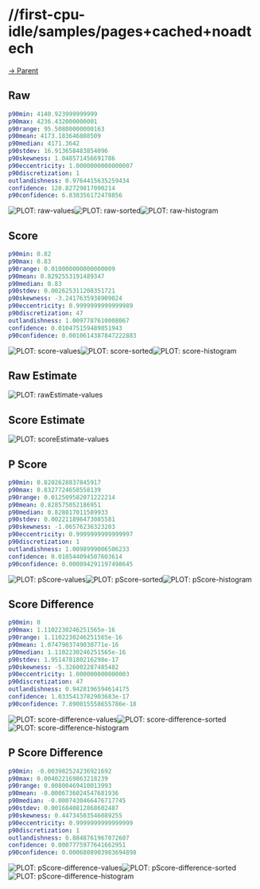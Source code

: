 
# //first-cpu-idle/samples/pages+cached+noadtech

[→ Parent](../..)


## Raw


```yaml
p90min: 4140.923999999999
p90max: 4236.432000000001
p90range: 95.50800000000163
p90mean: 4173.183646808509
p90median: 4171.3642
p90stdev: 16.913658483854096
p90skewness: 1.048571456691786
p90eccentricity: 1.0000000000000007
p90discretization: 1
outlandishness: 0.9764415635259434
confidence: 120.82729817090214
p90confidence: 6.838356172478856

```

![PLOT: raw-values](./raw/values.svg)![PLOT: raw-sorted](./raw/sorted.svg)![PLOT: raw-histogram](./raw/histogram.svg)
## Score


```yaml
p90min: 0.82
p90max: 0.83
p90range: 0.010000000000000009
p90mean: 0.8292553191489347
p90median: 0.83
p90stdev: 0.002625311208351721
p90skewness: -3.2417635938909024
p90eccentricity: 0.9999999999999989
p90discretization: 47
outlandishness: 1.0097787610008067
confidence: 0.010475159489851943
p90confidence: 0.0010614387847222883

```

![PLOT: score-values](./score/values.svg)![PLOT: score-sorted](./score/sorted.svg)![PLOT: score-histogram](./score/histogram.svg)
## Raw Estimate

![PLOT: rawEstimate-values](./rawEstimate/values.svg)
## Score Estimate

![PLOT: scoreEstimate-values](./scoreEstimate/values.svg)
## P Score


```yaml
p90min: 0.8202628837845917
p90max: 0.8327724658558139
p90range: 0.012509582071222214
p90mean: 0.828575052186951
p90median: 0.828817011589933
p90stdev: 0.002211896473085581
p90skewness: -1.06576236323203
p90eccentricity: 0.9999999999999997
p90discretization: 1
outlandishness: 1.0098999006506233
confidence: 0.010544094507603614
p90confidence: 0.000894291197498645

```

![PLOT: pScore-values](./pScore/values.svg)![PLOT: pScore-sorted](./pScore/sorted.svg)![PLOT: pScore-histogram](./pScore/histogram.svg)
## Score Difference


```yaml
p90min: 0
p90max: 1.1102230246251565e-16
p90range: 1.1102230246251565e-16
p90mean: 1.0747903749030771e-16
p90median: 1.1102230246251565e-16
p90stdev: 1.951478180216298e-17
p90skewness: -5.326002287485482
p90eccentricity: 1.000000000000003
p90discretization: 47
outlandishness: 0.9428196594614175
confidence: 1.0335413782903683e-17
p90confidence: 7.890015558655786e-18

```

![PLOT: score-difference-values](./score-difference/values.svg)![PLOT: score-difference-sorted](./score-difference/sorted.svg)![PLOT: score-difference-histogram](./score-difference/histogram.svg)
## P Score Difference


```yaml
p90min: -0.003982524236921692
p90max: 0.004022169863218239
p90range: 0.00800469410013993
p90mean: -0.0006736024547681936
p90median: -0.0007430466476717745
p90stdev: 0.0016840812868602487
p90skewness: 0.44734503546089255
p90eccentricity: 0.9999999999999999
p90discretization: 1
outlandishness: 0.8848761967072607
confidence: 0.0007775977641662951
p90confidence: 0.0006808903983694898

```

![PLOT: pScore-difference-values](./pScore-difference/values.svg)![PLOT: pScore-difference-sorted](./pScore-difference/sorted.svg)![PLOT: pScore-difference-histogram](./pScore-difference/histogram.svg)